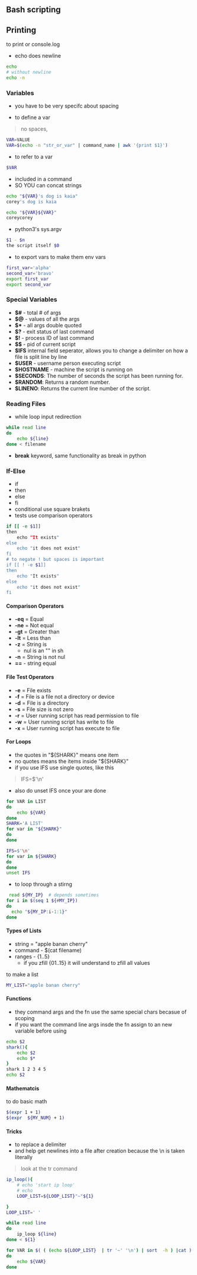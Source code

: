 ## Bash scripting 

## Printing
to print or console.log
* echo does newline
```sh 
echo 
# without newline 
echo -n
```

### Variables
* you have to be very specifc about spacing 

 
* to define a var
> no spaces,
```sh
VAR=VALUE
VAR=$(echo -n "str_or_var" | command_name | awk '{print $1}')
```
* to refer to a var
```sh
$VAR
```
* included in a command 
* SO YOU can concat strings
```sh 
echo "${VAR}'s dog is kaia"
corey's dog is kaia
```
```sh
echo "${VAR}${VAR}"
coreycorey
```



* python3's sys.argv 
```sh
$1 - $n 
the script itself $0
```

* to export vars to make them env vars

```sh
first_var='alpha'
second_var='bravo'
export first_var
export second_var
```


### Special Variables 

* __$#__ - total # of args
* __$@__ - values of all the args
* __$*__ - all args double quoted
* __$?__ - exit status of last command
* __$!__ - process ID of last command
* __$$__ - pid of current script 
* __$IFS__ internal field seperator, allows you to change a delimiter on how a file is split line by line
* __$USER__ - username person executing script 
* __$HOSTNAME__ - machine the script is running on 
* __$SECONDS__: The number of seconds the script has been running for.
* __$RANDOM__: Returns a random number.
* __$LINENO__: Returns the current line number of the script.

### Reading Files 
* while loop input redirection 
```sh
while read line
do 
    echo ${line}
done < filename 
```

* __break__ keyword, same functionality as break in python  


### If-Else 
* if 
* then 
* else 
* fi 
* conditional use square brakets
* tests use comparison operators 


```sh
if [[ -e $1]]
then 
    echo "It exists"
else 
    echo "it does not exist"
fi
# to negate ! but spaces is important
if [[ ! -e $1]]
then 
    echo "It exists"
else 
    echo "it does not exist"
fi
```

#### Comparison Operators 

* __-eq__ = Equal 
* __-ne__ = Not equal 
* __-gt__ = Greater than 
* __-lt__ = Less than 
* __-z__ = String is 
    - nul is an "" in sh
* __-n__ = String is not nul
* __==__ - string equal



#### File Test Operators

* __-e__ = File exists 
* __-f__ = File is a file not a directory or device 
* __-d__ = File is a directory 
* __-s__ = File size is not zero 
* __-r__ = User running script has read permission to file
* __-w__ = User running script has  write to file 
* __-x__ = User running script has  execute to file


#### For Loops 
* the quotes in  "${SHARK}" means one item 
* no quotes means the items inside "${SHARK}" 
* if you use IFS use single quotes, like this 
> IFS=$'\n'
* also do unset IFS once your are done 
```sh
for VAR in LIST 
do 
    echo ${VAR}
done 
SHARK='A LIST'
for var in "${SHARK}"
do
done 

IFS=$'\n'
for var in ${SHARK}
do
done 
unset IFS
```

* to loop through a stirng
```sh
 read ${MY_IP}  # depends sometimes
for i in $(seq 1 ${#MY_IP})
do
  echo "${MY_IP:i-1:1}"
done
```

#### Types of Lists

* string = "apple banan cherry"
* command - $(cat filename)
* ranges - {1..5}
    - if you zfill {01..15} it will understand to zfill all values 

to make a list
```sh 
MY_LIST="apple banan cherry"
```
#### Functions 
* they command args and the fn use the same special chars becasue of scoping
* if you want the command line args insde the fn assign to an new variable before using 
```sh
echo $2
shark(){
    echo $2
    echo $*
}
shark 1 2 3 4 5
echo $2
```

#### Mathematcis 
to do basic math 
```sh
$(expr 1 + 1)
$(expr  ${MY_NUM} + 1)
```


#### Tricks

* to replace a delimiter
* and help get newlines into a file after creation because the \n is taken literally
> look at the tr command
```sh
ip_loop(){
    # echo 'start ip loop'
    # echo 
    LOOP_LIST=${LOOP_LIST}"~"${1}

}
LOOP_LIST=' '

while read line
do 
    ip_loop ${line}
done < ${1}

for VAR in $( ( (echo ${LOOP_LIST}  | tr '~' '\n') | sort  -h ) |cat ) 
do 
    echo ${VAR}
done
```